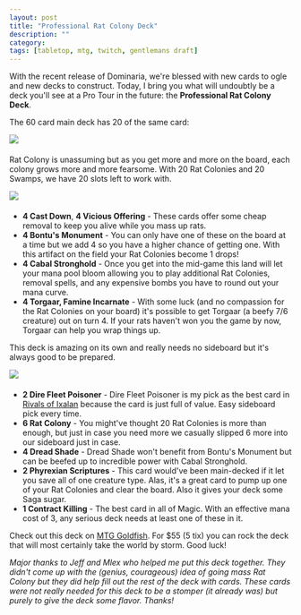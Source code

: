 ```yaml
---
layout: post
title: "Professional Rat Colony Deck"
description: ""
category: 
tags: [tabletop, mtg, twitch, gentlemans draft]
---
```


With the recent release of Dominaria, we're blessed with new cards to ogle and new decks to construct. Today, I bring you what will undoubtly be a deck you'll see at a Pro Tour in the future: the **Professional Rat Colony Deck**.

The 60 card main deck has 20 of the same card:

<div>
	<img class="rounded-corners" style="border: 1px;" src="{{ site.images2018 }}/05-04/rat-colony.png"/>
	<p class="caption-text" style="line-height: 1.5em; margin-bottom: 20px;"><strong></strong></p>
</div>

Rat Colony is unassuming but as you get more and more on the board, each colony grows more and more fearsome. With 20 Rat Colonies and 20 Swamps, we have 20 slots left to work with.

<div>
	<img class="rounded-corners" style="border: 1px;" src="{{ site.images2018 }}/05-04/non-rats.png"/>
	<p class="caption-text" style="line-height: 1.5em; margin-bottom: 20px;"><strong></strong></p>
</div>

* **4 Cast Down**, **4 Vicious Offering** - These cards offer some cheap removal to keep you alive while you mass up rats.
* **4 Bontu's Monument** - You can only have one of these on the board at a time but we add 4 so you have a higher chance of getting one. With this artifact on the field your Rat Colonies become 1 drops!
* **4 Cabal Stronghold** - Once you get into the mid-game this land will let your mana pool bloom allowing you to play additional Rat Colonies, removal spells, and any expensive bombs you have to round out your mana curve.
* **4 Torgaar, Famine Incarnate** - With some luck (and no compassion for the Rat Colonies on your board) it's possible to get Torgaar (a beefy 7/6 creature) out on turn 4. If your rats haven't won you the game by now, Torgaar can help you wrap things up.

This deck is amazing on its own and really needs no sideboard but it's always good to be prepared.

<div>
	<img class="rounded-corners" style="border: 1px;" src="{{ site.images2018 }}/05-04/sideboard.png"/>
	<p class="caption-text" style="line-height: 1.5em; margin-bottom: 20px;"><strong></strong></p>
</div>

* **2 Dire Fleet Poisoner** - Dire Fleet Poisoner is my pick as the best card in [Rivals of Ixalan][1] because the card is just full of value. Easy sideboard pick every time.
* **6 Rat Colony** - You might've thought 20 Rat Colonies is more than enough, but just in case you need more we casually slipped 6 more into our sideboard just in case.
* **4 Dread Shade** - Dread Shade won't benefit from Bontu's Monument but can be beefed up to incredible power with Cabal Stronghold. 
* **2 Phyrexian Scriptures** - This card would've been main-decked if it let you save all of one creature type. Alas, it's a great card to pump up one of your Rat Colonies and clear the board. Also it gives your deck some Saga sugar. 
* **1 Contract Killing** - The best card in all of Magic. With an effective mana cost of 3, any serious deck needs at least one of these in it.

Check out this deck on [MTG Goldfish][2]. For $55 (5 tix) you can rock the deck that will most certainly take the world by storm. Good luck!

<i>Major thanks to Jeff and Mlex who helped me put this deck together. They didn't come up with the (genius, courageous) idea of going mass Rat Colony but they did help fill out the rest of the deck with cards. These cards were not really needed for this deck to be a stomper (it already was) but purely to give the deck some flavor. Thanks!</i>

[1]: {{site.base_url}}/2018/01/26/rivals-of-ixalan-top-pick/
[2]: https://www.mtggoldfish.com/deck/1074201#paper
